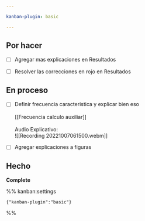```yaml
---

kanban-plugin: basic

---
```


## Por hacer

- [ ] Agregar mas explicaciones en Resultados
- [ ] Resolver las correcciones en rojo en Resultados


## En proceso

- [ ] Definir frecuencia caracteristica y explicar bien eso<br><br>[[Frecuencia calculo auxiliar]]<br><br>Audio Explicativo:<br>![[Recording 20221007061500.webm]]
- [ ] Agregar explicaciones a figuras


## Hecho

**Complete**




%% kanban:settings
```
{"kanban-plugin":"basic"}
```
%%